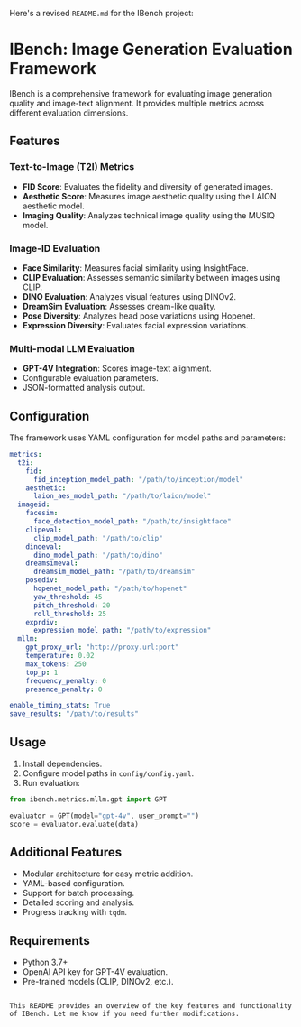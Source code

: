 Here's a revised `README.md` for the IBench project:


# IBench: Image Generation Evaluation Framework

IBench is a comprehensive framework for evaluating image generation quality and image-text alignment. It provides multiple metrics across different evaluation dimensions.

## Features

### Text-to-Image (T2I) Metrics
- **FID Score**: Evaluates the fidelity and diversity of generated images.
- **Aesthetic Score**: Measures image aesthetic quality using the LAION aesthetic model.
- **Imaging Quality**: Analyzes technical image quality using the MUSIQ model.

### Image-ID Evaluation
- **Face Similarity**: Measures facial similarity using InsightFace.
- **CLIP Evaluation**: Assesses semantic similarity between images using CLIP.
- **DINO Evaluation**: Analyzes visual features using DINOv2.
- **DreamSim Evaluation**: Assesses dream-like quality.
- **Pose Diversity**: Analyzes head pose variations using Hopenet.
- **Expression Diversity**: Evaluates facial expression variations.

### Multi-modal LLM Evaluation
- **GPT-4V Integration**: Scores image-text alignment.
- Configurable evaluation parameters.
- JSON-formatted analysis output.

## Configuration

The framework uses YAML configuration for model paths and parameters:

```yaml
metrics:
  t2i:
    fid:
      fid_inception_model_path: "/path/to/inception/model"
    aesthetic:
      laion_aes_model_path: "/path/to/laion/model"
  imageid:
    facesim:
      face_detection_model_path: "/path/to/insightface"
    clipeval:
      clip_model_path: "/path/to/clip"
    dinoeval:
      dino_model_path: "/path/to/dino"
    dreamsimeval:
      dreamsim_model_path: "/path/to/dreamsim"
    posediv:
      hopenet_model_path: "/path/to/hopenet"
      yaw_threshold: 45
      pitch_threshold: 20
      roll_threshold: 25
    exprdiv:
      expression_model_path: "/path/to/expression"
  mllm:
    gpt_proxy_url: "http://proxy.url:port"
    temperature: 0.02
    max_tokens: 250
    top_p: 1
    frequency_penalty: 0
    presence_penalty: 0

enable_timing_stats: True
save_results: "/path/to/results"
```

## Usage

1. Install dependencies.
2. Configure model paths in `config/config.yaml`.
3. Run evaluation:

```python
from ibench.metrics.mllm.gpt import GPT

evaluator = GPT(model="gpt-4v", user_prompt="")
score = evaluator.evaluate(data)
```

## Additional Features

- Modular architecture for easy metric addition.
- YAML-based configuration.
- Support for batch processing.
- Detailed scoring and analysis.
- Progress tracking with `tqdm`.

## Requirements

- Python 3.7+
- OpenAI API key for GPT-4V evaluation.
- Pre-trained models (CLIP, DINOv2, etc.).
```

This README provides an overview of the key features and functionality of IBench. Let me know if you need further modifications.